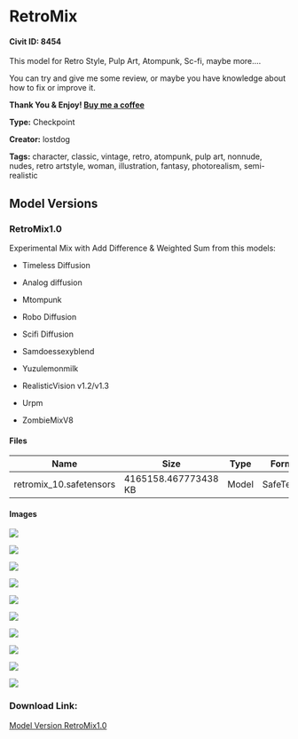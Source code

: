 # RetroMix

#### Civit ID: 8454

<p>This model for Retro Style, Pulp Art, Atompunk, Sc-fi, maybe more....</p><p>You can try and give me some review, or maybe you have knowledge about how to fix or improve it.</p><p></p><p><strong>Thank You &amp; Enjoy! </strong><a target="_blank" rel="ugc" href="https://beacons.ai/lostdogplay"><strong>Buy me a coffee</strong></a></p>

**Type:** Checkpoint

**Creator:** lostdog

**Tags:** character, classic, vintage, retro, atompunk, pulp art, nonnude, nudes, retro artstyle, woman, illustration, fantasy, photorealism, semi-realistic

## Model Versions

### RetroMix1.0

<p>Experimental Mix with Add Difference &amp; Weighted Sum from this models:</p><ul><li><p>Timeless Diffusion</p></li><li><p>Analog diffusion</p></li><li><p>Mtompunk</p></li><li><p>Robo Diffusion</p></li><li><p>Scifi Diffusion</p></li><li><p>Samdoessexyblend</p></li><li><p>Yuzulemonmilk</p></li><li><p>RealisticVision v1.2/v1.3</p></li><li><p>Urpm</p></li><li><p>ZombieMixV8</p></li></ul><p></p>

#### Files

| Name | Size | Type | Format | Download Url | AutoV1 | AutoV2 | SHA256 | CRC32 | BLAKE3 |
| --- | --- | --- | --- | --- | --- | --- | --- | --- | --- |
| retromix_10.safetensors | 4165158.467773438 KB | Model | SafeTensor | https://civitai.com/api/download/models/9970 | 24DCD4B2 | 0587241D78 | 0587241D78064E5077A75522C051415E609960FB4847ACCD329308598F6E4AD4 | 67C8EE34 | D35A8DCF57A0DBCCE345D9CF6A908E728F760E9133ACC3E4E8DB5BE3A0143617 |

#### Images

<p><img src="https://image.civitai.com/xG1nkqKTMzGDvpLrqFT7WA/18d53820-c2f5-473f-871a-a653551ef700/width=450/98029.jpeg" /></p>

<p><img src="https://image.civitai.com/xG1nkqKTMzGDvpLrqFT7WA/571263d2-2abc-4de0-65a3-c5f3e6102500/width=450/97124.jpeg" /></p>

<p><img src="https://image.civitai.com/xG1nkqKTMzGDvpLrqFT7WA/da374a02-c5b3-41b9-0df5-8f6b52e02600/width=450/97125.jpeg" /></p>

<p><img src="https://image.civitai.com/xG1nkqKTMzGDvpLrqFT7WA/8f478fb5-6541-4d3c-1ae9-7e7a760af500/width=450/103022.jpeg" /></p>

<p><img src="https://image.civitai.com/xG1nkqKTMzGDvpLrqFT7WA/353d17fe-4243-4c9f-5aa2-629af0fd8c00/width=450/98353.jpeg" /></p>

<p><img src="https://image.civitai.com/xG1nkqKTMzGDvpLrqFT7WA/deff37cf-6f48-4f32-a8f7-e72bddaabc00/width=450/104282.jpeg" /></p>

<p><img src="https://image.civitai.com/xG1nkqKTMzGDvpLrqFT7WA/36024114-1db6-41e9-92be-551f3df80500/width=450/97126.jpeg" /></p>

<p><img src="https://image.civitai.com/xG1nkqKTMzGDvpLrqFT7WA/db93022c-c5b6-430e-1cdb-6c4e0e4e3c00/width=450/97145.jpeg" /></p>

<p><img src="https://image.civitai.com/xG1nkqKTMzGDvpLrqFT7WA/bfea2480-ade5-436a-8003-042ee8ab8e00/width=450/103590.jpeg" /></p>

<p><img src="https://image.civitai.com/xG1nkqKTMzGDvpLrqFT7WA/0f7b6aac-42be-40a4-0054-ec3af1257e00/width=450/103021.jpeg" /></p>

### Download Link:

[Model Version RetroMix1.0](https://civitai.com/api/download/models/9970)

